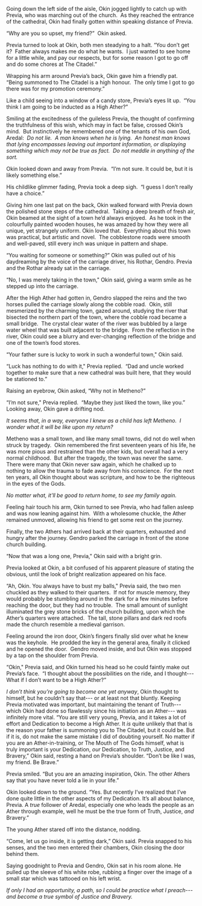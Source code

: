 Going down the left side of the aisle, Okin jogged lightly to catch up with Previa, who was marching out of the church.  As they reached the entrance of the cathedral, Okin had finally gotten within speaking distance of Previa.

“Why are you so upset, my friend?”  Okin asked.

Previa turned to look at Okin, both men steadying to a halt. “You don’t get it?  Father always makes me do what he wants.  I just wanted to see home for a little while, and pay our respects, but for some reason I got to go off and do some chores at The Citadel.”

Wrapping his arm around Previa’s back, Okin gave him a friendly pat.  “Being summoned to The Citadel is a high honour.  The only time I got to go there was for my promotion ceremony.”

Like a child seeing into a window of a candy store, Previa’s eyes lit up.  “You think I am going to be inducted as a High Ather?”

Smiling at the excitedness of the guileless Previa, the thought of confirming the truthfulness of this wish, which may in fact be false, crossed Okin’s mind.  But instinctively he remembered one of the tenants of his own God, Aredal:  *Do not lie.  A man knows when he is lying.  An honest man knows that lying encompasses leaving out important information, or displaying something which may not be true as fact.  Do not meddle in anything of the sort.* 

Okin looked down and away from Previa.  “I’m not sure. It could be, but it is likely something else.” 

His childlike glimmer fading, Previa took a deep sigh.  “I guess I don’t really have a choice.”  

Giving him one last pat on the back, Okin walked forward with Previa down the polished stone steps of the cathedral.  Taking a deep breath of fresh air, Okin beamed at the sight of a town he’d always enjoyed.  As he took in the colourfully painted wooden houses, he was amazed by how they were all unique, yet strangely uniform. Okin loved that.  Everything about this town was practical, but artistic and novel.  The cobblestone roads were smooth and well-paved, still every inch was unique in pattern and shape.  

“You waiting for someone or something?” Okin was pulled out of his daydreaming by the voice of the carriage driver, his Rothar, Gendro. Previa and the Rothar already sat in the carriage.

“No, I was merely taking in the town," Okin said, giving a warm smile as he stepped up into the carriage.  

After the High Ather had gotten in, Gendro slapped the reins and the two horses pulled the carriage slowly along the cobble road.  Okin, still mesmerized by the charming town, gazed around, studying the river that bisected the northern part of the town, where the cobble road became a small bridge.  The crystal clear water of the river was bubbled by a large water wheel that was built adjacent to the bridge.  From the reflection in the river, Okin could see a blurry and ever-changing reflection of the bridge and one of the town’s food stores.

“Your father sure is lucky to work in such a wonderful town," Okin said.

“Luck has nothing to do with it," Previa replied.  “Dad and uncle worked together to make sure that a new cathedral was built here, that they would be stationed to.”

Raising an eyebrow, Okin asked, “Why not in Metheno?”

“I’m not sure," Previa replied.  “Maybe they just liked the town, like you.”  Looking away, Okin gave a drifting nod.  

*It seems that, in a way, everyone I knew as a child has left Metheno.  I wonder what it will be like upon my return?* 

Metheno was a small town, and like many small towns, did not do well when struck by tragedy.  Okin remembered the first seventeen years of his life, he was more pious and restrained than the other kids, but overall had a very normal childhood.  But after the tragedy, the town was never the same.  There were many that Okin never saw again, which he chalked up to nothing to allow the trauma to fade away from his conscience.  For the next ten years, all Okin thought about was scripture, and how to be the righteous in the eyes of the Gods.  

*No matter what, it’ll be good to return home, to see my family again.*

Feeling hair touch his arm, Okin turned to see Previa, who had fallen asleep and was now leaning against him.  With a wholesome chuckle, the Ather remained unmoved, allowing his friend to get some rest on the journey.

Finally, the two Athers had arrived back at their quarters, exhausted and hungry after the journey. Gendro parked the carriage in front of the stone church building.

“Now that was a long one, Previa," Okin said with a bright grin.

Previa looked at Okin, a bit confused of his apparent pleasure of stating the obvious, until the look of bright realization appeared on his face.  

“Ah, Okin. You always have to bust my balls," Previa said, the two men chuckled as they walked to their quarters.  If not for muscle memory, they would probably be stumbling around in the dark for a few minutes before reaching the door, but they had no trouble.  The small amount of sunlight illuminated the grey stone bricks of the church building, upon which the Ather’s quarters were attached.  The tall, stone pillars and dark red roofs made the church resemble a medieval garrison. 

Feeling around the iron door, Okin’s fingers finally slid over what he knew was the keyhole.  He prodded the key in the general area, finally it clicked and he opened the door.  Gendro moved inside, and but Okin was stopped by a tap on the shoulder from Previa.

“Okin," Previa said, and Okin turned his head so he could faintly make out Previa’s face.  “I thought about the possibilities on the ride, and I thought--- What if I don’t want to be a High Ather?”

*I don’t think you’re going to become one yet anyway*, Okin thought to himself, but he couldn’t say that--- or at least not that bluntly. Keeping Previa motivated was important, but maintaining the tenant of Truth--- which Okin had done so flawlessly since his initiation as an Ather--- was infinitely more vital. “You are still very young, Previa, and it takes a lot of effort and Dedication to become a High Ather. It *is* quite unlikely that that is the reason your father is summoning you to The Citadel, but it could be. But if it is, do not make the same mistake I did of doubting yourself. No matter if you are an Ather-in-training, or The Mouth of The Gods himself, what is truly important is your Dedication, *our* Dedication, to Truth, Justice, and Bravery,” Okin said, resting a hand on Previa’s shoulder. “Don’t be like I was, my friend. Be Brave.”

Previa smiled. “But you are an amazing inspiration, Okin. The other Athers say that you have never told a lie in your life.”

Okin looked down to the ground. “Yes. But recently I’ve realized that I’ve done quite little in the other aspects of my Dedication. It’s all about balance, Previa. A *true* follower of Aredal, especially one who leads the people as an Ather through example, well he must be the true form of Truth, Justice, *and* Bravery.”

The young Ather stared off into the distance, nodding. 

“Come, let us go inside, it is getting dark,” Okin said. Previa snapped to his senses, and the two men entered their chambers, Okin closing the door behind them.

Saying goodnight to Previa and Gendro, Okin sat in his room alone. He pulled up the sleeve of his white robe, rubbing a finger over the image of a small star which was tattooed on his left wrist.

*If only I had an opportunity, a path, so I could be practice what I preach--- and become a true symbol of Justice and Bravery.*